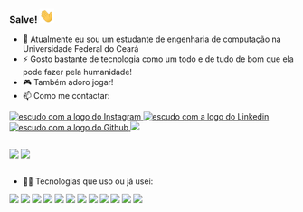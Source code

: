### Salve! <img src="https://raw.githubusercontent.com/ABSphreak/ABSphreak/master/gifs/Hi.gif" height=25px/>

<!--
**VicMatteus/VicMatteus** is a ✨ _special_ ✨ repository because its `README.md` (this file) appears on your GitHub profile.
Here are some ideas to get you started:
- 🔭 I’m currently working on ...
- 🌱 I’m currently learning ...
- 👯 I’m looking to collaborate on ...
- 🤔 I’m looking for help with ...
- 💬 Ask me about ...
- 📫 How to reach me: ...
- 😄 Pronouns: ...
- ⚡ Fun fact: ...
-->

- 🌱 Atualmente eu sou um estudante de engenharia de computação na Universidade Federal do Ceará
- ⚡ Gosto bastante de tecnologia como um todo e de tudo de bom que ela pode fazer pela humanidade!
- 🎮 Também adoro jogar!
- 📫 Como me contactar: 
<a href="https://www.instagram.com/v.matteu/"> 
  <img src = "https://img.shields.io/badge/Instagram-E4405F?style=for-the-badge&logo=instagram&logoColor=white" alt="escudo com a logo do Instagram">
</a>
<a href="http://www.linkedin.com/in/vitor-mateus-computer-engineering-stdt"> 
  <img src = "https://img.shields.io/badge/LinkedIn-0077B5?style=for-the-badge&logo=linkedin&logoColor=white" alt="escudo com a logo do Linkedin">
</a>
<a href="http://www.linkedin.com/in/vitor-mateus-computer-engineering-stdt"> 
  <img src = "https://img.shields.io/badge/GitHub-100000?style=for-the-badge&logo=github&logoColor=white" alt="escudo com a logo do Github">
</a>
<a href="https://steamcommunity.com/profiles/76561198153442683/"> 
  <img src = "https://img.shields.io/badge/Steam-000000?style=for-the-badge&logo=steam&logoColor=white">
</a>

<br>

##

<div style="display: inline-block; text-align:center;">
  <img src="https://github-readme-stats.vercel.app/api?username=VicMatteus&theme=tokyonight" height="175px"/>
  <img src="https://github-readme-stats.vercel.app/api/top-langs/?username=VicMatteus&theme=tokyonight&layout=compact&hide=css" height="175px"/>
<!--Ocultei o CSS pois era discrepante devido ao Bootstrap. Apenas um repo com o btstrap pegava cerca de 90% das linguagens mais usadas.-->
</div>

##

 - 👨‍💻 Tecnologias que uso ou já usei:
<section>
<!-- tecnologias que conheço -->
  <img src="https://cdn.jsdelivr.net/gh/devicons/devicon/icons/c/c-original.svg" width="70px"/>

  <img src="https://cdn.jsdelivr.net/gh/devicons/devicon/icons/embeddedc/embeddedc-original.svg" width="60px"/>

  <img src="https://cdn.jsdelivr.net/gh/devicons/devicon/icons/java/java-original.svg" width="60px"/>

  <img src="https://cdn.jsdelivr.net/gh/devicons/devicon/icons/python/python-original-wordmark.svg" width="60px"/>
  
  <img src="https://cdn.jsdelivr.net/gh/devicons/devicon/icons/jupyter/jupyter-original-wordmark.svg" width="60px"/>

<!-- GIT -->
  <img src="https://cdn.jsdelivr.net/gh/devicons/devicon/icons/git/git-original.svg" width="60px"/>

  <img src="https://cdn.icon-icons.com/icons2/2351/PNG/512/logo_github_icon_143196.png" width="60px"/>

<!-- WEB -->
  <img src="https://cdn.jsdelivr.net/gh/devicons/devicon/icons/html5/html5-original.svg" width="60px"/>

  <img src="https://cdn.jsdelivr.net/gh/devicons/devicon/icons/css3/css3-original.svg" width="60px"/>
  
  <img src="https://cdn.jsdelivr.net/gh/devicons/devicon/icons/bootstrap/bootstrap-plain-wordmark.svg" width="60px" />

  <img src="https://cdn.jsdelivr.net/gh/devicons/devicon/icons/javascript/javascript-original.svg" width="60px"/>

<!-- TESTES -->
  <img src="https://cdn.jsdelivr.net/gh/devicons/devicon/icons/jira/jira-original.svg" width="60px"/>

</section>
